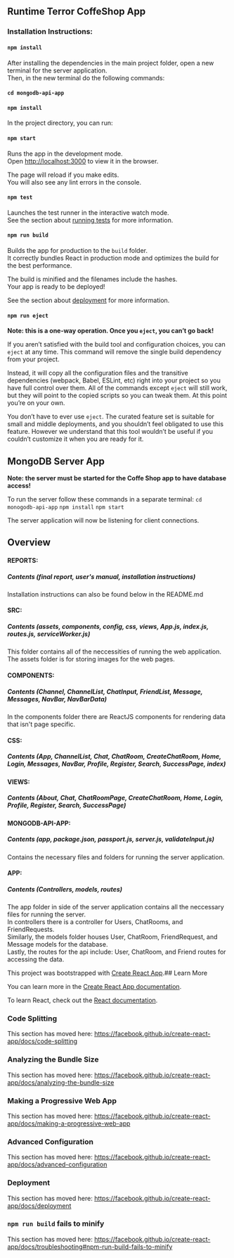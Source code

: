 ## Runtime Terror CoffeShop App

### Installation Instructions:
#### `npm install`
After installing the dependencies in the main project folder, open a new terminal for the server application.<br/>
Then, in the new terminal do the following commands:
#### `cd mongodb-api-app`
#### `npm install`

In the project directory, you can run:

#### `npm start`

Runs the app in the development mode.<br />
Open [http://localhost:3000](http://localhost:3000) to view it in the browser.

The page will reload if you make edits.<br />
You will also see any lint errors in the console.

#### `npm test`

Launches the test runner in the interactive watch mode.<br />
See the section about [running tests](https://facebook.github.io/create-react-app/docs/running-tests) for more information.

#### `npm run build`

Builds the app for production to the `build` folder.<br />
It correctly bundles React in production mode and optimizes the build for the best performance.

The build is minified and the filenames include the hashes.<br />
Your app is ready to be deployed!

See the section about [deployment](https://facebook.github.io/create-react-app/docs/deployment) for more information.

#### `npm run eject`

**Note: this is a one-way operation. Once you `eject`, you can’t go back!**

If you aren’t satisfied with the build tool and configuration choices, you can `eject` at any time. This command will remove the single build dependency from your project.

Instead, it will copy all the configuration files and the transitive dependencies (webpack, Babel, ESLint, etc) right into your project so you have full control over them. All of the commands except `eject` will still work, but they will point to the copied scripts so you can tweak them. At this point you’re on your own.

You don’t have to ever use `eject`. The curated feature set is suitable for small and middle deployments, and you shouldn’t feel obligated to use this feature. However we understand that this tool wouldn’t be useful if you couldn’t customize it when you are ready for it.

## MongoDB Server App

**Note: the server must be started for the Coffe Shop app to have database access!**

To run the server follow these commands in a separate terminal:
`cd monogodb-api-app`
`npm install`
`npm start`

The server application will now be listening for client connections.

## Overview

#### REPORTS: 
  ##### Contents (final report, user's manual, installation instructions)
  Installation instructions can also be found below in the README.md 
  
#### SRC: 
  ##### Contents (assets, components, config, css, views, App.js, index.js, routes.js, serviceWorker.js)
  This folder contains all of the neccessities of running the web application. The assets folder is for storing images for the web pages.<br />

#### COMPONENTS: 
  ##### Contents (Channel, ChannelList, ChatInput, FriendList, Message, Messages, NavBar, NavBarData)
  In the components folder there are ReactJS components for rendering data that isn't page specific.<br/>

#### CSS: 
  ##### Contents (App, ChannelList, Chat, ChatRoom, CreateChatRoom, Home, Login, Messages, NavBar, Profile, Register, Search, SuccessPage, index)
#### VIEWS:
  ##### Contents (About, Chat, ChatRoomPage, CreateChatRoom, Home, Login, Profile, Register, Search, SuccessPage)

#### MONGODB-API-APP: 
  ##### Contents (app, package.json, passport.js, server.js, validateInput.js)
  Contains the necessary files and folders for running the server application.

#### APP:
##### Contents (Controllers, models, routes)
The app folder in side of the server application contains all the neccessary files for running the server.<br/>
In controllers there is a controller for Users, ChatRooms, and FriendRequests.<br/>
Similarly, the models folder houses User, ChatRoom, FriendRequest, and Message models for the database.<br/>
Lastly, the routes for the api include: User, ChatRoom, and Friend routes for accessing the data.

This project was bootstrapped with [Create React App](https://github.com/facebook/create-react-app).## Learn More

You can learn more in the [Create React App documentation](https://facebook.github.io/create-react-app/docs/getting-started).

To learn React, check out the [React documentation](https://reactjs.org/).

### Code Splitting

This section has moved here: https://facebook.github.io/create-react-app/docs/code-splitting

### Analyzing the Bundle Size

This section has moved here: https://facebook.github.io/create-react-app/docs/analyzing-the-bundle-size

### Making a Progressive Web App

This section has moved here: https://facebook.github.io/create-react-app/docs/making-a-progressive-web-app

### Advanced Configuration

This section has moved here: https://facebook.github.io/create-react-app/docs/advanced-configuration

### Deployment

This section has moved here: https://facebook.github.io/create-react-app/docs/deployment

### `npm run build` fails to minify

This section has moved here: https://facebook.github.io/create-react-app/docs/troubleshooting#npm-run-build-fails-to-minify
